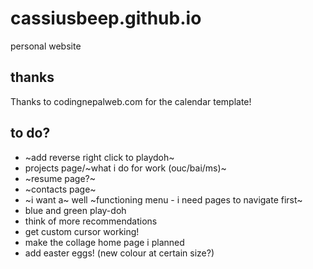 # cassiusbeep.github.io

personal website

## thanks

Thanks to codingnepalweb.com for the calendar template!

## to do?

- ~add reverse right click to playdoh~
- projects page/~what i do for work (ouc/bai/ms)~
- ~resume page?~
- ~contacts page~
- ~i want a~ well ~functioning menu - i need pages to navigate first~
- blue and green play-doh
- think of more recommendations
- get custom cursor working!
- make the collage home page i planned
- add easter eggs! (new colour at certain size?)
